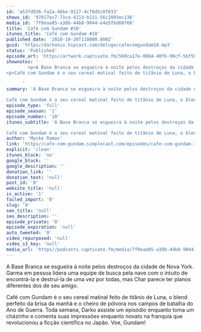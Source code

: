 ```yaml
---
id: 'a537d936-fa2a-46be-9127-4cf0d5c0f033'
shows_id: '97017ac7-71ca-4113-b131-56c1003ec136'
media_id: '7f0eaa85-a38b-44b8-9044-e4e5f6d68f60'
title: 'Café com Gundam #10'
itunes_title: 'Café com Gundam #10'
published_date: '2018-10-20T110000.000Z'
guid: 'https//darkonix.hipcast.com/deluge/cafecomgundam10.mp3'
status: 'Published'
episode_art: 'https//artwork.captivate.fm/569ca17e-0084-40f6-99cf-5bf50ae5d69b/1005-itunes-1582369201.jpg'
shownotes: '
        <p>A Base Branca se esgueira à noite pelos destroços da cidade de Nova York. Garma em pessoa lidera uma equipe de busca pela nave com o intuito de encontrá-la e destruí-la de uma vez por todas, mas Char parece ter planos diferentes dos de seu amigo.</p>
<p>Café com Gundam é o seu cereal matinal feito de titânio de Luna, o blend perfeito da brisa da manhã e o cheiro de pólvora nos campos de batalha do Ano de Guerra. Toda semana, Darko assiste um episódio enquanto toma um cházinho e comenta suas impressões enquanto novato na franquia que revolucionou a ficção científica no Japão. Voe, Gundam!</p>

      '
summary: 'A Base Branca se esgueira à noite pelos destroços da cidade de Nova York. Garma em pessoa lidera uma equipe de busca pela nave com o intuito de encontrá-la e destruí-la de uma vez por todas, mas Char parece ter planos diferentes dos de seu amigo.

Café com Gundam é o seu cereal matinal feito de titânio de Luna, o blend perfeito da brisa da manhã e o cheiro de pólvora nos campos de batalha do Ano de Guerra. Toda semana, Darko assiste um episódio enquanto toma um cházinho e comenta suas impressões enquanto novato na franquia que revolucionou a ficção científica no Japão. Voe, Gundam!'
episode_type: 'full'
episode_season: '1'
episode_number: '10'
itunes_subtitle: 'A Base Branca se esgueira à noite pelos destroços da cidade de Nova York. Garma em pessoa lidera uma equipe de busca pela nave com o intuito de encontrá-la e destruí-la de uma vez por todas, mas Char parece ter planos diferentes dos de seu amigo.

Café com Gundam é o seu cereal matinal feito de titânio de Luna, o blend perfeito da brisa da manhã e o cheiro de pólvora nos campos de batalha do Ano de Guerra. Toda semana, Darko assiste um episódio enquanto toma um cházinho e comenta suas impressões enquanto novato na franquia que revolucionou a ficção científica no Japão. Voe, Gundam!'
author: 'Mycke Ramos'
link: 'https//cafe-com-gundam.simplecast.com/episodes/cafe-com-gundam-10-SGtDs8V1'
explicit: 'clean'
itunes_block: 'no'
google_block: ''
google_description: ''
donation_link: ''
donation_text: 'null'
post_id: '0'
website_title: 'null'
is_active: '1'
failed_import: '0'
slug: '0'
seo_title: 'null'
seo_description: ''
episode_private: '0'
episode_expiration: 'null'
auto_tweeted: '0'
video_repurposed: 'null'
video_s3_key: 'null'
media_url: 'https//podcasts.captivate.fm/media/7f0eaa85-a38b-44b8-9044-e4e5f6d68f60/cafecomgundam10_tc.mp3'
---
```

A Base Branca se esgueira à noite pelos destroços da cidade de Nova York. Garma em pessoa lidera uma equipe de busca pela nave com o intuito de encontrá-la e destruí-la de uma vez por todas, mas Char parece ter planos diferentes dos de seu amigo.

Café com Gundam é o seu cereal matinal feito de titânio de Luna, o blend perfeito da brisa da manhã e o cheiro de pólvora nos campos de batalha do Ano de Guerra. Toda semana, Darko assiste um episódio enquanto toma um cházinho e comenta suas impressões enquanto novato na franquia que revolucionou a ficção científica no Japão. Voe, Gundam!